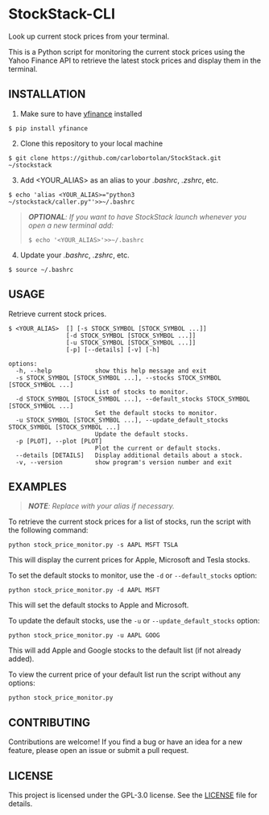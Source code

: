 # StockStack-CLI

Look up current stock prices from your terminal.

This is a Python script for monitoring the current stock prices using the Yahoo Finance API to retrieve the latest
stock prices and display them in the terminal.

## INSTALLATION

1. Make sure to have [yfinance](https://pypi.org/project/yfinance/) installed

```
$ pip install yfinance
```

2. Clone this repository to your local machine

```
$ git clone https://github.com/carlobortolan/StockStack.git ~/stockstack
```

3. Add <YOUR_ALIAS> as an alias to your _.bashrc_, _.zshrc_, etc.

```
$ echo 'alias <YOUR_ALIAS>="python3 ~/stockstack/caller.py"'>>~/.bashrc
```

> _**OPTIONAL**: If you want to have StockStack launch whenever you open a new terminal add:_
> ```
> $ echo '<YOUR_ALIAS>'>>~/.bashrc
> ```

4. Update your _.bashrc_, _.zshrc_, etc.

```
$ source ~/.bashrc
```

## USAGE

Retrieve current stock prices.

```
$ <YOUR_ALIAS>  [] [-s STOCK_SYMBOL [STOCK_SYMBOL ...]]
                [-d STOCK_SYMBOL [STOCK_SYMBOL ...]]
                [-u STOCK_SYMBOL [STOCK_SYMBOL ...]] 
                [-p] [--details] [-v] [-h]
```

```
options:
  -h, --help            show this help message and exit
  -s STOCK_SYMBOL [STOCK_SYMBOL ...], --stocks STOCK_SYMBOL [STOCK_SYMBOL ...]
                        List of stocks to monitor.
  -d STOCK_SYMBOL [STOCK_SYMBOL ...], --default_stocks STOCK_SYMBOL [STOCK_SYMBOL ...]
                        Set the default stocks to monitor.
  -u STOCK_SYMBOL [STOCK_SYMBOL ...], --update_default_stocks STOCK_SYMBOL [STOCK_SYMBOL ...]
                        Update the default stocks.
  -p [PLOT], --plot [PLOT]
                        Plot the current or default stocks.
  --details [DETAILS]   Display additional details about a stock.
  -v, --version         show program's version number and exit
```

## EXAMPLES

> _**NOTE**: Replace with your alias if necessary._

To retrieve the current stock prices for a list of stocks, run the script with the following command:

```
python stock_price_monitor.py -s AAPL MSFT TSLA
```

This will display the current prices for Apple, Microsoft and Tesla stocks.

To set the default stocks to monitor, use the `-d` or `--default_stocks` option:

```
python stock_price_monitor.py -d AAPL MSFT
```

This will set the default stocks to Apple and Microsoft.

To update the default stocks, use the `-u` or `--update_default_stocks` option:

```
python stock_price_monitor.py -u AAPL GOOG
```

This will add Apple and Google stocks to the default list (if not already added).

To view the current price of your default list run the script without any options:

```
python stock_price_monitor.py
```

## CONTRIBUTING

Contributions are welcome! If you find a bug or have an idea for a new feature, please open an issue or submit a pull
request.

## LICENSE

This project is licensed under the GPL-3.0 license. See the [LICENSE](LICENSE) file for details.